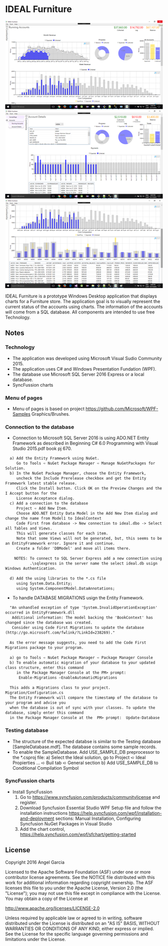 ﻿IDEAL Furniture
===============

![Scheme](/readme/ScreenShot-1.png)
![Scheme](/readme/ScreenShot-2.png)
![Scheme](/readme/ScreenShot-3.png)

IDEAL Furniture is a prototype Windows Desktop application that displays charts for a Furniture store.
The application goal is to visually represent the current status of the accounts using charts. 
The information of the accounts will come from a SQL database.
All components are intended to use free Technology.


Notes
-----
### Technology
- The application was developed using Microsoft Visual Sudio Community 2015.
- The application uses C# and Windows Presentation Fundation (WPF).
- The database use Microsoft SQL Server 2016 Express or a local database.
- SyncFussion charts 

### Menu of pages
- Menu of pages is based on project  https://github.com/Microsoft/WPF-Samples Graphics/Brushes.

### Connection to the database
- Connection to Microsoft SQL Server 2016 is using ADO.NET Entity Framework
  as described in Beginning C# 6.0 Programming with Visual Studio 2015.pdf book pj 670.
```
  a) Add the Entity Framework using NuGet.
     Go to Tools ➪ NuGet Package Manager ➪ Manage NuGetPackages for Solution.
  b) In the NuGet Package Manager, choose the Entity Framework, 
     uncheck the Include Prerelease checkbox and get the Entity Framework latest stable release. 
	 Click the Install button. Click OK on the Preview Changes and the I Accept button for the 
	 License Acceptance dialog.
  c) Add a connection to the database
     Project ➪ Add New Item. 
	 Choose ADO.NET Entity Data Model in the Add New Item dialog and change the name from Model1 to IdealContext
	 Code First from database -> New connection to ideal.dbo -> Select all Tables and Views. 
	 This will generate classes for each item. 
	 Note that some Views will not be generated, but, this seems to be an EntityFramework error. Ignore it and continue.
	 Create a folder 'DBModel' and move all items there.

    NOTES: To connect to SQL Server Express add a new connection using
           .\sqlexpress in the server name the select ideal.db usign Windows Authentication.

  d) Add the using libraries to the *.cs file
     using System.Data.Entity;
     using System.ComponentModel.DataAnnotations;
``` 

- To handle DATABASE MIGRATIONS usign the Entity Framework.
```
  "An unhandled exception of type 'System.InvalidOperationException' occurred in EntityFramework.dll
   Additional information: The model backing the 'BookContext' has changed since the database was created.
   Consider using Code First Migrations to update the database (http://go.microsoft.com/fwlink/?LinkId=238269)."

  As the error message suggests, you need to add the Code First Migrations package to your program.

  a) go to Tools ➪ NuGet Package Manager ➪ Package Manager Console
  b) To enable automatic migration of your database to your updated class structure, enter this command
     in the Package Manager Console at the PM> prompt:
      Enable-Migrations –EnableAutomaticMigrations

  This adds a Migrations class to your project. Migration/Configuration.cs
  The Entity Framework will compare the timestamp of the database to your program and advise you
  when the database is out of sync with your classes. To update the database, simply enter this command
  in the Package Manager Console at the  PM> prompt:  Update-Database
```

### Testing database
- The structure of the expected databse is similar to the Testing database [SampleDatabase.mdf].
  The database contains some sample records.
- To enable the SampleDatabase. Add USE_SAMPLE_DB preprocessor to the *.csproj file:
  a) Select the Ideal solution, go to Project ➪ Ideal Propierties ... ➪ Buil tab ➪ General section
  b) Add USE_SAMPLE_DB to Conditional Compilation Symbol


### SyncFussion charts
- Install SyncFussion
  1. Go to https://www.syncfusion.com/products/communitylicense and register.
  2. Download Syncfusion Essential Studio WPF Setup file and follow the installation instructions 
     https://help.syncfusion.com/wpf/installation-and-deployment 
	 sections: Manual Installation, Configuring Syncfusion NuGet Packages in Visual Studio
  3. Add the chart control, https://help.syncfusion.com/wpf/sfchart/getting-started


License
-------
Copyright 2016 Angel Garcia

Licensed to the Apache Software Foundation (ASF) under one or more contributor
license agreements.  See the NOTICE file distributed with this work for
additional information regarding copyright ownership.  The ASF licenses this
file to you under the Apache License, Version 2.0 (the "License"); you may not
use this file except in compliance with the License.  You may obtain a copy of
the License at

http://www.apache.org/licenses/LICENSE-2.0

Unless required by applicable law or agreed to in writing, software
distributed under the License is distributed on an "AS IS" BASIS, WITHOUT
WARRANTIES OR CONDITIONS OF ANY KIND, either express or implied.  See the
License for the specific language governing permissions and limitations under
the License. 
